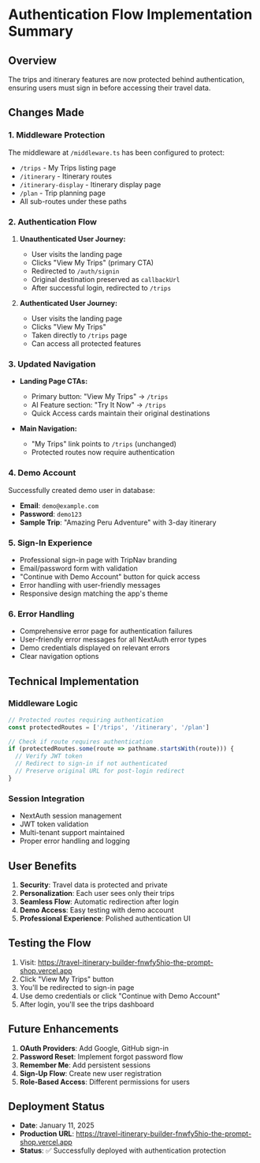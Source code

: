 # Authentication Flow Implementation Summary

## Overview
The trips and itinerary features are now protected behind authentication, ensuring users must sign in before accessing their travel data.

## Changes Made

### 1. **Middleware Protection**
The middleware at `/middleware.ts` has been configured to protect:
- `/trips` - My Trips listing page
- `/itinerary` - Itinerary routes  
- `/itinerary-display` - Itinerary display page
- `/plan` - Trip planning page
- All sub-routes under these paths

### 2. **Authentication Flow**
1. **Unauthenticated User Journey:**
   - User visits the landing page
   - Clicks "View My Trips" (primary CTA)
   - Redirected to `/auth/signin`
   - Original destination preserved as `callbackUrl`
   - After successful login, redirected to `/trips`

2. **Authenticated User Journey:**
   - User visits the landing page
   - Clicks "View My Trips"
   - Taken directly to `/trips` page
   - Can access all protected features

### 3. **Updated Navigation**
- **Landing Page CTAs:**
  - Primary button: "View My Trips" → `/trips`
  - AI Feature section: "Try It Now" → `/trips`
  - Quick Access cards maintain their original destinations

- **Main Navigation:**
  - "My Trips" link points to `/trips` (unchanged)
  - Protected routes now require authentication

### 4. **Demo Account**
Successfully created demo user in database:
- **Email**: `demo@example.com`
- **Password**: `demo123`
- **Sample Trip**: "Amazing Peru Adventure" with 3-day itinerary

### 5. **Sign-In Experience**
- Professional sign-in page with TripNav branding
- Email/password form with validation
- "Continue with Demo Account" button for quick access
- Error handling with user-friendly messages
- Responsive design matching the app's theme

### 6. **Error Handling**
- Comprehensive error page for authentication failures
- User-friendly error messages for all NextAuth error types
- Demo credentials displayed on relevant errors
- Clear navigation options

## Technical Implementation

### Middleware Logic
```typescript
// Protected routes requiring authentication
const protectedRoutes = ['/trips', '/itinerary', '/plan']

// Check if route requires authentication
if (protectedRoutes.some(route => pathname.startsWith(route))) {
  // Verify JWT token
  // Redirect to sign-in if not authenticated
  // Preserve original URL for post-login redirect
}
```

### Session Integration
- NextAuth session management
- JWT token validation
- Multi-tenant support maintained
- Proper error handling and logging

## User Benefits

1. **Security**: Travel data is protected and private
2. **Personalization**: Each user sees only their trips
3. **Seamless Flow**: Automatic redirection after login
4. **Demo Access**: Easy testing with demo account
5. **Professional Experience**: Polished authentication UI

## Testing the Flow

1. Visit: https://travel-itinerary-builder-fnwfy5hio-the-prompt-shop.vercel.app
2. Click "View My Trips" button
3. You'll be redirected to sign-in page
4. Use demo credentials or click "Continue with Demo Account"
5. After login, you'll see the trips dashboard

## Future Enhancements

1. **OAuth Providers**: Add Google, GitHub sign-in
2. **Password Reset**: Implement forgot password flow
3. **Remember Me**: Add persistent sessions
4. **Sign-Up Flow**: Create new user registration
5. **Role-Based Access**: Different permissions for users

## Deployment Status
- **Date**: January 11, 2025
- **Production URL**: https://travel-itinerary-builder-fnwfy5hio-the-prompt-shop.vercel.app
- **Status**: ✅ Successfully deployed with authentication protection